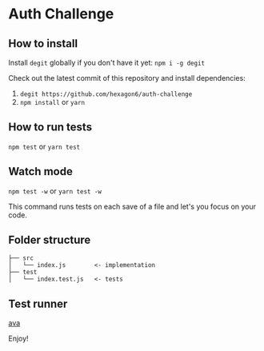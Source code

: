 # Auth Challenge

## How to install

Install `degit` globally if you don't have it yet: `npm i -g degit`

Check out the latest commit of this repository and install dependencies:

1. `degit https://github.com/hexagon6/auth-challenge`
2. `npm install` or `yarn`

## How to run tests

`npm test` or `yarn test`

## Watch mode

`npm test -w` or `yarn test -w`

This command
 runs tests on each save of a file and
 let's you focus on your code.

## Folder structure

```
├── src
│   └── index.js        <- implementation
├── test
│   └── index.test.js   <- tests
```

## Test runner

[ava](https://www.npmjs.com/package/ava)

Enjoy!

